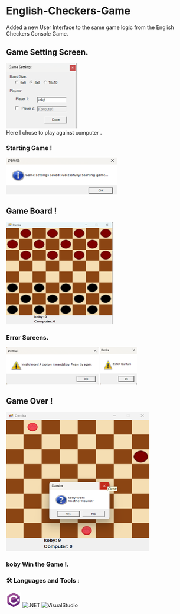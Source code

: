 # English-Checkers-Game
Added a new User Interface to the same game logic from the English Checkers Console Game.

<div>
   <h2> Game Setting Screen.</h2>   
<img 
    src="https://github.com/yaakov-koby-israeli/English-Checkers-Game/blob/main/img/Screenshot%202025-02-19%20122210.png" 
    alt="Image Description"
    width="190" 
    height="175"
    title="Game Setting"
/>
   <br> Here I chose to play against computer .<br>
      <h3> Starting Game !</h3>   
<img 
    src="https://github.com/yaakov-koby-israeli/English-Checkers-Game/blob/main/img/Screenshot%202025-02-19%20122224.png" 
    alt="Image Description"
    width="300" 
    height="100"
    title="Game Starting"
/>   
<div/>

<div>
   <h2> Game Board !</h2>   
<img 
    src="https://github.com/yaakov-koby-israeli/English-Checkers-Game/blob/main/img/Screenshot%202025-02-19%20122240.png" 
    alt="Image Description"
    width="288" 
    height="275"
    title="Game Board"
/>
   <h3>Error Screens.</h3>   
<img 
    src="https://github.com/yaakov-koby-israeli/English-Checkers-Game/blob/main/img/Screenshot%202025-02-19%20122258.png" 
    alt="Image Description"
    width="250" 
    height="100"
    title="Invalid Move Error Screen"   
/>   
<img 
    src="https://github.com/yaakov-koby-israeli/English-Checkers-Game/blob/main/img/Screenshot%202025-02-19%20122307.png" 
    alt="Image Description"
    width="100" 
    height="100"
    title="Not You'r Turn Error Screen"   
/>   
<div/>
 
<div>
   <h2> Game Over !</h2>   
<img 
    src="https://github.com/yaakov-koby-israeli/English-Checkers-Game/blob/main/img/Screenshot%202025-02-19%20122600.png" 
    alt="Image Description"
    width="388" 
    height="375"
    title="Game Board"
/>
   <h3>koby Win the Game !.</h3>    
<div/>

### :hammer_and_wrench: Languages and Tools :
<div>
  <img 
    src="https://raw.githubusercontent.com/devicons/devicon/master/icons/csharp/csharp-original.svg" 
    alt="csharp" 
    width="40" 
    height="40" 
    title="C#" 
  /> 
   <img 
    src="https://images.sftcdn.net/images/t_app-icon-s/p/4e3ff2d9-a662-4bde-ae06-cdfbef05ac53/1647265468/dotnet-icon.png" 
    alt=".NET" 
    width="40" 
    height="40" 
    title=".NET" 
  />    
  <img 
    src="https://upload.wikimedia.org/wikipedia/commons/2/2c/Visual_Studio_Icon_2022.svg" 
    alt="VisualStudio" 
    width="40" 
    height="40" 
    title="Visual Studio 2022" 
  />    
<div/>
